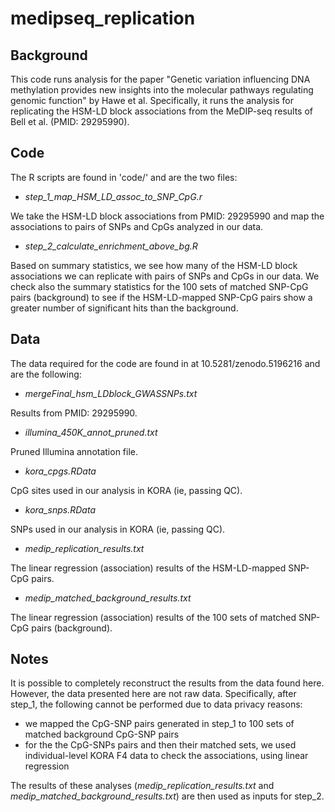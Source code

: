 # medipseq_replication

## Background

This code runs analysis for the paper "Genetic variation influencing DNA methylation provides new insights into the molecular pathways regulating genomic function" by Hawe et al. Specifically, it runs the analysis for replicating the HSM-LD block associations from the MeDIP-seq results of Bell et al. (PMID: 29295990).

## Code

The R scripts are found in 'code/' and are the two files: 

* *step_1_map_HSM_LD_assoc_to_SNP_CpG.r*

We take the HSM-LD block associations from PMID: 29295990 and map the associations to pairs of SNPs and CpGs analyzed in our data. 

* *step_2_calculate_enrichment_above_bg.R*

Based on summary statistics, we see how many of the HSM-LD block associations we can replicate with pairs of SNPs and CpGs in our data.  We check also the summary statistics for the 100 sets of matched SNP-CpG pairs (background) to see if the HSM-LD-mapped SNP-CpG pairs show a greater number of significant hits than the background. 

## Data

The data required for the code are found in at 10.5281/zenodo.5196216 and are the following:

* *mergeFinal_hsm_LDblock_GWASSNPs.txt*

Results from PMID: 29295990.

* *illumina_450K_annot_pruned.txt*

Pruned Illumina annotation file. 

* *kora_cpgs.RData*

CpG sites used in our analysis in KORA (ie, passing QC).

* *kora_snps.RData*

SNPs used in our analysis in KORA (ie, passing QC).

* *medip_replication_results.txt*

The linear regression (association) results of the HSM-LD-mapped SNP-CpG pairs.

* *medip_matched_background_results.txt*

The linear regression (association) results of the 100 sets of matched SNP-CpG pairs (background).

## Notes

It is possible to completely reconstruct the results from the data found here. However, the data presented here are not raw data. Specifically, after step_1, the following cannot be performed due to data privacy reasons: 

* we mapped the CpG-SNP pairs generated in step_1 to 100 sets of matched background CpG-SNP pairs
* for the the CpG-SNPs pairs and then their matched sets, we used individual-level KORA F4 data to check the associations, using linear regression

The results of these analyses (*medip_replication_results.txt* and *medip_matched_background_results.txt*) are then used as inputs for step_2.
